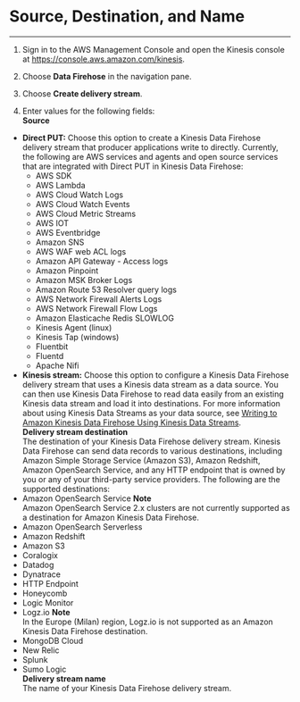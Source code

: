 # Source, Destination, and Name<a name="create-name"></a>

****

1. Sign in to the AWS Management Console and open the Kinesis console at [https://console\.aws\.amazon\.com/kinesis](https://console.aws.amazon.com/kinesis)\.

1. Choose **Data Firehose** in the navigation pane\.

1. Choose **Create delivery stream**\.

1.  Enter values for the following fields:  
****Source****  
   + **Direct PUT:** Choose this option to create a Kinesis Data Firehose delivery stream that producer applications write to directly\. Currently, the following are AWS services and agents and open source services that are integrated with Direct PUT in Kinesis Data Firehose:
     + AWS SDK
     + AWS Lambda
     + AWS Cloud Watch Logs
     + AWS Cloud Watch Events
     + AWS Cloud Metric Streams
     + AWS IOT
     + AWS Eventbridge
     + Amazon SNS
     + AWS WAF web ACL logs
     + Amazon API Gateway \- Access logs
     + Amazon Pinpoint
     + Amazon MSK Broker Logs
     + Amazon Route 53 Resolver query logs
     + AWS Network Firewall Alerts Logs
     + AWS Network Firewall Flow Logs
     + Amazon Elasticache Redis SLOWLOG
     + Kinesis Agent \(linux\)
     + Kinesis Tap \(windows\)
     + Fluentbit
     + Fluentd
     + Apache Nifi
   + **Kinesis stream:** Choose this option to configure a Kinesis Data Firehose delivery stream that uses a Kinesis data stream as a data source\. You can then use Kinesis Data Firehose to read data easily from an existing Kinesis data stream and load it into destinations\. For more information about using Kinesis Data Streams as your data source, see [Writing to Amazon Kinesis Data Firehose Using Kinesis Data Streams](https://docs.aws.amazon.com/firehose/latest/dev/writing-with-kinesis-streams.html)\.  
****Delivery stream destination****  
The destination of your Kinesis Data Firehose delivery stream\. Kinesis Data Firehose can send data records to various destinations, including Amazon Simple Storage Service \(Amazon S3\), Amazon Redshift, Amazon OpenSearch Service, and any HTTP endpoint that is owned by you or any of your third\-party service providers\. The following are the supported destinations:  
   + Amazon OpenSearch Service
**Note**  
Amazon OpenSearch Service 2\.x clusters are not currently supported as a destination for Amazon Kinesis Data Firehose\.
   + Amazon OpenSearch Serverless
   + Amazon Redshift
   + Amazon S3
   + Coralogix
   + Datadog
   + Dynatrace
   + HTTP Endpoint
   + Honeycomb
   + Logic Monitor
   + Logz\.io
**Note**  
In the Europe \(Milan\) region, Logz\.io is not supported as an Amazon Kinesis Data Firehose destination\.
   + MongoDB Cloud
   + New Relic
   + Splunk
   + Sumo Logic  
****Delivery stream name****  
The name of your Kinesis Data Firehose delivery stream\.